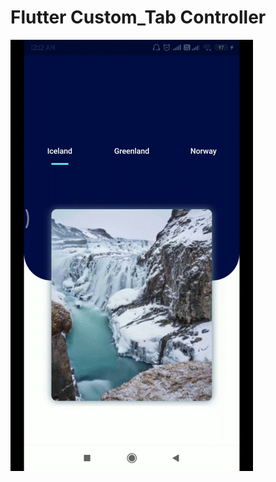 # Flutter Custom_Tab Controller
![Tab controller](https://raw.githubusercontent.com/arunramarumugam25/Flutter_Creative_UI/master/UI_Complex.gif)
